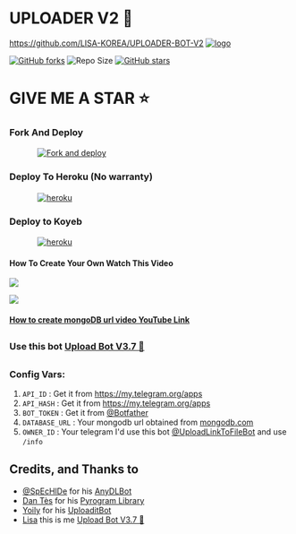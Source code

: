 # UPLOADER V2 🚀

https://github.com/LISA-KOREA/UPLOADER-BOT-V2
[![logo](https://c.tenor.com/FU4mw1elg4QAAAAd/blackpink-kpop.gif)](https://telegram.dog/UploadLinkToFileBot)

[![GitHub forks](https://img.shields.io/github/forks/LISA-KOREA/UPLOADER-BOT-V2?&style=flat-square&logo=github)](https://github.com/LISA-KOREA/UPLOADER-BOT-V2/fork)
![Repo Size](https://img.shields.io/github/repo-size/LISA-KOREA/UPLOADER-BOT-V2?&style=flat-square&logo=github)
[![GitHub stars](https://img.shields.io/github/stars/LISA-KOREA/UPLOADER-BOT-V2?&style=flat-square&logo=github)](https://github.com/LISA-KOREA/UPLOADER-BOT-V2/stargazers)

  
# GIVE ME A STAR ⭐

### Fork And Deploy

  ㅤ ㅤ   ㅤ <a href="https://github.com/LISA-KOREA/UPLOADER-BOT-V2/fork"><img alt="Fork and deploy" src="https://img.shields.io/badge/-Fork%20And%20Deploy-black?style=for-the-badge&logo=github&logoColor=white"/></a> 



### Deploy To Heroku (No warranty)

  ㅤ ㅤ   ㅤ <a href="https://dashboard.heroku.com/new?template=https%3A%2F%2Fgithub.com%2FLISA-KOREA%2FUPLOADER-BOT-V2"><img alt="heroku" src="https://img.shields.io/badge/-Deploy%20To%20Heroku-purple?style=for-the-badge&logo=heroku&logoColor=white"/></a> 

### Deploy to Koyeb

  ㅤ ㅤ   ㅤ <a href="https://app.koyeb.com/deploy?type=git&repository=github.com/LISA-KOREA/UPLOADER-BOT-V2&branch=Master&name=uploaderbotv2"><img alt="heroku" src="https://img.shields.io/badge/-Deploy%20To%20Koyeb-black?style=for-the-badge&logo=koyeb&logoColor=white"/></a> 

#### How To Create Your Own Watch This Video 

<a href="https://youtu.be/UcRYSUdaFlo"><img src="https://img.shields.io/badge/How%20To%20Deploy-blue.svg?logo=Youtube"></a>

<a href="https://youtu.be/UcRYSUdaFlo"><img src="https://img.shields.io/youtube/views/UcRYSUdaFlo?style=social">

#### How to create mongoDB url video [YouTube Link](https://youtu.be/VudXkbirhM8)

## 

### Use this bot [Upload Bot V3.7 🚀](http://t.me/UploadLinkToFileBot)

##

### Config Vars:

1. `API_ID` : Get it from https://my.telegram.org/apps 
2. `API_HASH` : Get it from https://my.telegram.org/apps
3. `BOT_TOKEN` : Get it from [@Botfather](https://t.me/botfather)
4. `DATABASE_URL` : Your mongodb url obtained from [mongodb.com](https://www.mongodb.com)
5. `OWNER_ID` : Your telegram I'd use this bot [@UploadLinkToFileBot](https://telegram.dog/UploadLinkToFileBot) and use `/info`





## Credits, and Thanks to

* [@SpEcHlDe](https://t.me/ThankTelegram) for his [AnyDLBot](https://telegram.dog/AnyDLBot)
* [Dan Tès](https://t.me/haskell) for his [Pyrogram Library](https://github.com/pyrogram/pyrogram)
* [Yoily](https://t.me/YoilyL) for his [UploaditBot](https://telegram.dog/UploaditBot)
* [Lisa](https://t.me/LISA_FAN_LK) this is me [Upload Bot V3.7 🚀](https://telegram.dog/UploadLinkToFileBot)
